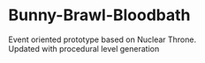 # Bunny-Brawl-Bloodbath
Event oriented prototype based on Nuclear Throne.  
Updated with procedural level generation
